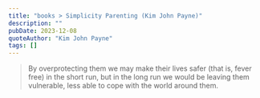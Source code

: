 ```yaml
---
title: "books > Simplicity Parenting (Kim John Payne)"
description: ""
pubDate: 2023-12-08
quoteAuthor: "Kim John Payne"
tags: []
---
```


> By overprotecting them we may make their lives safer (that is, fever free) in the short run, but in the long run we would be leaving them vulnerable, less able to cope with the world around them.